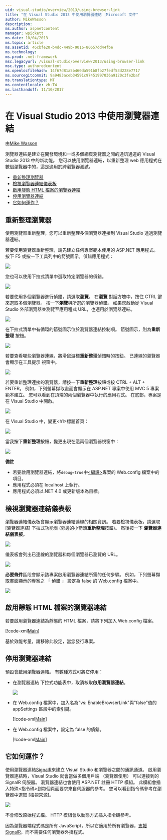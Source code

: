 ```yaml
---
uid: visual-studio/overview/2013/using-browser-link
title: "在 Visual Studio 2013 中使用瀏覽器連結 |Microsoft 文件"
author: MikeWasson
description: 
ms.author: aspnetcontent
manager: wpickett
ms.date: 10/04/2013
ms.topic: article
ms.assetid: 46cbfe20-b4dc-449b-9016-80657dd44fbe
ms.technology: 
ms.prod: .net-framework
msc.legacyurl: /visual-studio/overview/2013/using-browser-link
msc.type: authoredcontent
ms.openlocfilehash: 14f67d81a5b460da591b8fb27fedf53d228e7717
ms.sourcegitcommit: 9a9483aceb34591c97451997036a9120c3fe2baf
ms.translationtype: MT
ms.contentlocale: zh-TW
ms.lasthandoff: 11/10/2017
---
```

<a name="using-browser-link-in-visual-studio-2013"></a>在 Visual Studio 2013 中使用瀏覽器連結
====================
由[Mike Wasson](https://github.com/MikeWasson)

瀏覽器連結是建立在開發環境和一或多個網頁瀏覽器之間的通訊通道的 Visual Studio 2013 中的新功能。 您可以使用瀏覽器連結，以重新整理 web 應用程式在數個瀏覽器中的，這是適用於跨瀏覽器測試。

- [重新整理瀏覽器](#browser-refresh)
- [檢視瀏覽器連結儀表板](#dashboard)
- [啟用靜態 HTML 檔案的瀏覽器連結](#static-html)
- [停用瀏覽器連結](#disabling)
- [它如何運作？](#how-it-works)

<a id="browser-refresh"></a>
## <a name="browser-refresh"></a>重新整理瀏覽器

使用瀏覽器重新整理，您可以重新整理多個瀏覽器連接到 Visual Studio 透過瀏覽器連結。

若要使用瀏覽器重新整理，請先建立任何專案範本使用的 ASP.NET 應用程式。 按下 F5 或按一下工具列中的箭號圖示，偵錯應用程式：

![](using-browser-link/_static/image1.png)

您也可以使用下拉式清單中選取特定瀏覽器的偵錯。

![](using-browser-link/_static/image2.png)

若要使用多個瀏覽器進行偵錯，請選取**瀏覽**。 在**瀏覽** 對話方塊中，按住 CTRL 鍵來選取多個瀏覽器。 按一下**瀏覽**與所選的瀏覽器偵錯。 如果您啟動從 Visual Studio 外部瀏覽器並瀏覽至應用程式 URL，也適用於瀏覽器連結。

![](using-browser-link/_static/image3.png)

在下拉式清單中有循環的箭號圖示位於瀏覽器連結控制項。 箭號圖示，則為**重新整理** 按鈕。

![](using-browser-link/_static/image4.png)

若要查看哪些瀏覽器連線，將滑鼠游標**重新整理**偵錯時的按鈕。 已連線的瀏覽器會顯示在工具提示 視窗中。

![](using-browser-link/_static/image5.png)

若要重新整理連接的瀏覽器，請按一下**重新整理**按鈕或按 CTRL + ALT + ENTER。 例如，下列螢幕擷取畫面會顯示在 ASP.NET 專案中使用 MVC 5 專案範本建立。 您可以看到在頂端的兩個瀏覽器中執行的應用程式。 在底部，專案是在 Visual Studio 中開啟。

![](using-browser-link/_static/image6.png)

在 Visual Studio 中，變更&lt;h1&gt;標題首頁：

![](using-browser-link/_static/image7.png)

當我按下**重新整理**按鈕，變更出現在這兩個瀏覽器視窗中：

![](using-browser-link/_static/image8.png)

**備註**

- 若要啟用瀏覽器連結，將`debug=true`中[&lt;編譯&gt;](https://msdn.microsoft.com/en-us/library/s10awwz0(v=vs.85).aspx)專案的 Web.config 檔案中的項目。
- 應用程式必須在 localhost 上執行。
- 應用程式必須以.NET 4.0 或更新版本為目標。

<a id="dashboard"></a>
## <a name="viewing-the-browser-link-dashboard"></a>檢視瀏覽器連結儀表板

瀏覽器連結儀表板會顯示瀏覽器連結連線的相關資訊。 若要檢視儀表板，請選取 [瀏覽器連結] 下拉式功能表 (旁邊的小箭頭**重新整理**按鈕)。 然後按一下 **瀏覽器連結儀表板**。

![](using-browser-link/_static/image9.png)

儀表板會列出已連線的瀏覽器和每個瀏覽器已瀏覽的 URL。

![](using-browser-link/_static/image10.png)

**必要條件**區段會顯示該專案啟用瀏覽器連結所需的任何步驟。 例如，下列螢幕擷取畫面顯示的專案之 「 偵錯 」 設定為 false 的 Web.config 檔案中。

![](using-browser-link/_static/image11.png)

<a id="static-html"></a>
## <a name="enabling-browser-link-for-static-html-files"></a>啟用靜態 HTML 檔案的瀏覽器連結

若要啟用瀏覽器連結為靜態的 HTML 檔案，請將下列加入 Web.config 檔案。

[!code-xml[Main](using-browser-link/samples/sample1.xml)]

基於效能考量，請移除此設定，當您發行專案。

<a id="disabling"></a>
## <a name="disabling-browser-link"></a>停用瀏覽器連結

預設會啟用瀏覽器連結。 有數種方式可將它停用：

- 在瀏覽器連結 下拉式功能表中，取消核取**啟用瀏覽器連結**。 

    ![](using-browser-link/_static/image12.png)
- 在 Web.config 檔案中，加入名為"vs: EnableBrowserLink"與"false"值的 appSettings 區段中的索引鍵。 

    [!code-xml[Main](using-browser-link/samples/sample2.xml)]
- 在 Web.config 檔案中，設定為 false 的偵錯。 

    [!code-xml[Main](using-browser-link/samples/sample3.xml)]

<a id="how-it-works"></a>
## <a name="how-does-it-work"></a>它如何運作？

使用瀏覽器連結[SignalR](../../../signalr/index.md)來建立 Visual Studio 和瀏覽器之間的通訊通道。 啟用瀏覽器連結時，Visual Studio 就會當做多個用戶端 （瀏覽器使用） 可以連接到的 SignalR 伺服器。 瀏覽器連結也會使用 ASP.NET 註冊 HTTP 模組。 此模組會插入特殊&lt;指令碼&gt;到每個頁面要求來自伺服器的參考。 您可以看到指令碼參考在瀏覽器中選取 [檢視來源]。

![](using-browser-link/_static/image13.png)

不會修改原始程式檔。 HTTP 模組會以動態方式插入指令碼參考。

因為瀏覽器端程式碼是所有 JavaScript，所以它適用於所有瀏覽器，[支援 SignalR](../../../signalr/overview/getting-started/supported-platforms.md)，而不需要任何瀏覽器外掛程式。
